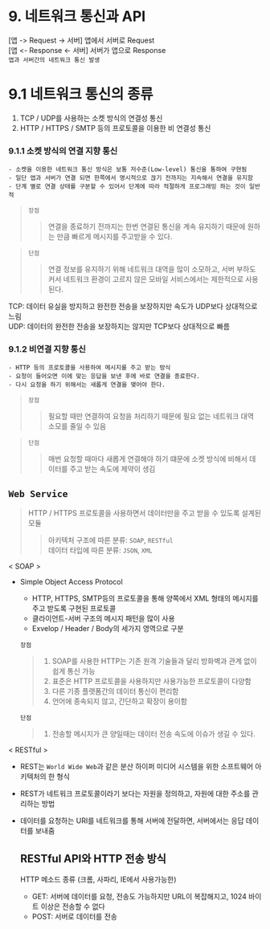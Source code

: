 # 9. 네트워크 통신과 API

[앱 -> Request -> 서버] 앱에서 서버로 Request   
[앱 <- Response <- 서버] 서버가 앱으로 Response  
`앱과 서버간의 네트워크 통신 발생`

# 9.1 네트워크 통신의 종류
1. TCP / UDP를 사용하는 소켓 방식의 연결성 통신
2. HTTP / HTTPS / SMTP 등의 프로토콜을 이용한 비 연결성 통신

### 9.1.1 소켓 방식의 연결 지향 통신
    - 소켓을 이용한 네트워크 통신 방식은 보통 저수준(Low-level) 통신을 통하여 구현됨
    - 일단 앱과 서버가 연결 되면 한쪽에서 명시적으로 끊기 전까지는 지속해서 연결을 유지함
    - 단계 별로 연결 상태를 구분할 수 있어서 단계에 따라 적절하게 프로그래밍 하는 것이 일반적

> `장점`  
>> 연결을 종료하기 전까지는 한번 연결된 통신을 계속 유지하기 때문에 원하는 만큼 빠르게 메시지를 주고받을 수 있다. 

> `단점`
>> 연결 정보를 유지하기 위해 네트워크 대역을 많이 소모하고, 서버 부하도 커서 네트워크 환경이 고르지 않은 모바일 서비스에서는 제한적으로 사용된다.

TCP: 데이터 유실을 방지하고 완전한 전송을 보장하지만 속도가 UDP보다 상대적으로 느림  
UDP: 데이터의 완전한 전송을 보장하지는 않지만 TCP보다 상대적으로 빠름

### 9.1.2 비연결 지향 통신
    - HTTP 등의 프로토콜을 사용하여 메시지를 주고 받는 방식
    - 요청이 들어오면 이에 맞는 응답을 보낸 후에 바로 연결을 종료한다.
    - 다시 요청을 하기 위해서는 새롭게 연결을 맺어야 한다.

> `장점`  
>> 필요할 때만 연결하여 요청을 처리하기 때문에 필요 없는 네트워크 대역 소모를 줄일 수 있음

>`단점`  
>> 매번 요청할 때마다 새롭게 연결해야 하기 떄문에 소켓 방식에 비해서 데이터를 주고 받는 속도에 제약이 생김

## `Web Service`  
> HTTP / HTTPS 프로토콜을 사용하면서 데이터만을 주고 받을 수 있도록 설계된 모듈  
>> 아키텍처 구조에 따른 분류: `SOAP`, `RESTful`  
>> 데이터 타입에 따른 분류: `JSON`, `XML`

< SOAP >
- Simple Object Access Protocol
    - HTTP, HTTPS, SMTP등의 프로토콜을 통해 양쪽에서 XML 형태의 메시지를 주고 받도록 구현된 프로토콜
    - 클라이언트-서버 구조의 메시지 패턴을 많이 사용
    - Exvelop / Header / Body의 세가지 영역으로 구분

    `장점`  
    > 1. SOAP를 사용한 HTTP는 기존 원격 기술들과 달리 방화벽과 관계 없이 쉽게 통신 가능  
    > 2. 표준은 HTTP 프로토콜을 사용하지만 사용가능한 프로토콜이 다양함  
    > 3. 다른 기종 플랫폼간의 데이터 통신이 편리함
    > 4. 언어에 종속되지 않고, 간단하고 확장이 용이함

    `단점`
    > 1. 전송할 메시지가 큰 양일때는 데이터 전송 속도에 이슈가 생길 수 있다.

< RESTful >
- REST는 `World Wide Web`과 같은 분산 하이퍼 미디어 시스템을 위한 소프트웨어 아키텍처의 한 형식
- REST가 네트워크 프로토콜이라기 보다는 자원을 정의하고, 자원에 대한 주소를 관리하는 방법
- 데이터를 요청하는 URI를 네트워크를 통해 서버에 전달하면, 서버에서는 응답 데이터를 보내줌  

    ## RESTful API와 HTTP 전송 방식

    HTTP 메소드 종류 (크롬, 사파리, IE에서 사용가능한)
    - GET: 서버에 데이터를 요청, 전송도 가능하지만 URL이 복잡해지고, 1024 바이트 이상은 전송할 수 없다
    - POST: 서버로 데이터를 전송